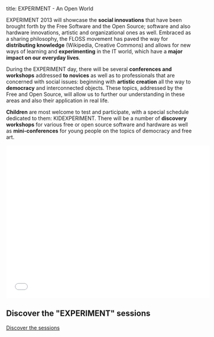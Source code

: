 title: EXPERIMENT - An Open World

EXPERIMENT 2013 will showcase the **social innovations** that have been brought forth by the Free Software and the Open Source; software and also hardware innovations, artistic and organizational ones as well. Embraced as a sharing philosophy, the FLOSS movement has paved the way for **distributing knowledge** (Wikipedia, Creative Commons) and allows for new ways of learning and **experimenting** in the IT world, which have a **major impact on our everyday lives**.

During the EXPERIMENT day, there will be several **conferences and workshops** addressed **to novices** as well as to professionals that are concerned with social issues: beginning with **artistic creation** all the way to **democracy** and interconnected objects. These topics, addressed by the Free and Open Source, will allow us to further our understanding in these areas and also their application in real life.

**Children** are most welcome to test and participate, with a special schedule dedicated to them: KIDEXPERIMENT. There will be a number of **discovery workshops** for various free or open source software and hardware as well as **mini-conferences** for young people on the topics of democracy and free art.

<iframe width="550" height="413" src="//www.youtube.com/embed/lQpoKPgabFs" frameborder="0" allowfullscreen></iframe>

## Discover the "EXPERIMENT" sessions

<a class="btn" href="/en/tracks/?theme=experiment">Discover the sessions</a>

